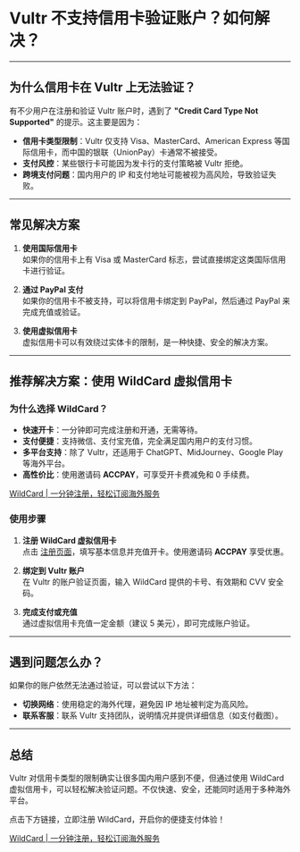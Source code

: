 # Vultr 不支持信用卡验证账户？如何解决？

---

## 为什么信用卡在 Vultr 上无法验证？

有不少用户在注册和验证 Vultr 账户时，遇到了 **"Credit Card Type Not Supported"** 的提示。这主要是因为：
- **信用卡类型限制**：Vultr 仅支持 Visa、MasterCard、American Express 等国际信用卡，而中国的银联（UnionPay）卡通常不被接受。
- **支付风控**：某些银行卡可能因为发卡行的支付策略被 Vultr 拒绝。
- **跨境支付问题**：国内用户的 IP 和支付地址可能被视为高风险，导致验证失败。

---

## 常见解决方案

1. **使用国际信用卡**  
   如果你的信用卡上有 Visa 或 MasterCard 标志，尝试直接绑定这类国际信用卡进行验证。

2. **通过 PayPal 支付**  
   如果你的信用卡不被支持，可以将信用卡绑定到 PayPal，然后通过 PayPal 来完成充值或验证。

3. **使用虚拟信用卡**  
   虚拟信用卡可以有效绕过实体卡的限制，是一种快捷、安全的解决方案。

---

## 推荐解决方案：使用 WildCard 虚拟信用卡

### 为什么选择 WildCard？
- **快速开卡**：一分钟即可完成注册和开通，无需等待。
- **支付便捷**：支持微信、支付宝充值，完全满足国内用户的支付习惯。
- **多平台支持**：除了 Vultr，还适用于 ChatGPT、MidJourney、Google Play 等海外平台。
- **高性价比**：使用邀请码 **ACCPAY**，可享受开卡费减免和 0 手续费。

[WildCard | 一分钟注册，轻松订阅海外服务](https://bit.ly/bewildcard)

### 使用步骤
1. **注册 WildCard 虚拟信用卡**  
   点击 [注册页面](https://bit.ly/bewildcard)，填写基本信息并充值开卡。使用邀请码 **ACCPAY** 享受优惠。

2. **绑定到 Vultr 账户**  
   在 Vultr 的账户验证页面，输入 WildCard 提供的卡号、有效期和 CVV 安全码。

3. **完成支付或充值**  
   通过虚拟信用卡充值一定金额（建议 5 美元），即可完成账户验证。

---

## 遇到问题怎么办？

如果你的账户依然无法通过验证，可以尝试以下方法：
- **切换网络**：使用稳定的海外代理，避免因 IP 地址被判定为高风险。
- **联系客服**：联系 Vultr 支持团队，说明情况并提供详细信息（如支付截图）。

---

## 总结

Vultr 对信用卡类型的限制确实让很多国内用户感到不便，但通过使用 WildCard 虚拟信用卡，可以轻松解决验证问题。不仅快速、安全，还能同时适用于多种海外平台。

点击下方链接，立即注册 WildCard，开启你的便捷支付体验！

[WildCard | 一分钟注册，轻松订阅海外服务](https://bit.ly/bewildcard)
